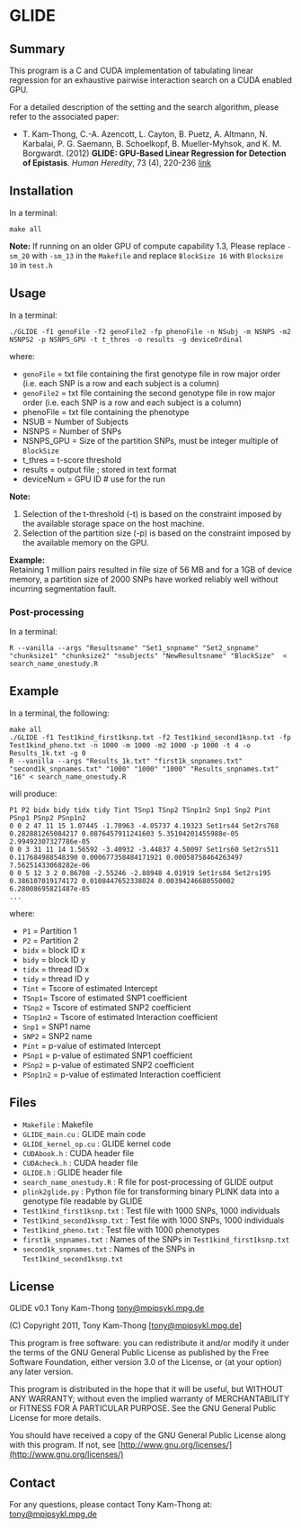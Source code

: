 # GLIDE 


## Summary

This program is a C and CUDA implementation of tabulating linear regression for an
exhaustive pairwise interaction search on a CUDA enabled GPU.  

For a detailed description of the setting and the search algorithm, please refer to the associated paper:  

* T. Kam-Thong, C.-A. Azencott, L. Cayton, B. Puetz, A. Altmann, N. Karbalai, P. G. Saemann, B. Schoelkopf, B. Mueller-Myhsok, and K. M. Borgwardt. (2012) **GLIDE: GPU-Based Linear Regression for Detection of Epistasis**. _Human Heredity_, 73 (4), 220-236 [link](http://www.karger.com/Article/FullText/341885)

[//]: # ([1] T. Kam-Thong, C.-A. Azencott, L. Cayton, B. Pütz, A. Altmann, P. G. Sämann, B. Schölkopf, B. Müller-Myhsok and K. M. Borgwardt 2012 **GLIDE: GPU-based linear regression for detection of epistasis** Human Heredity, 73, 220-236)



## Installation

In a terminal: 

```make all```

**Note:** If running on an older GPU of compute capability 1.3,
Please replace `-sm_20` with `-sm_13` in the `Makefile` and replace `BlockSize 16` with `Blocksize 10` in `test.h`



## Usage 

In a terminal:

```
./GLIDE -f1 genoFile -f2 genoFile2 -fp phenoFile -n NSubj -m NSNPS -m2 NSNPS2 -p NSNPS_GPU -t t_thres -o results -g deviceOrdinal
```

where:   
* `genoFile` = txt file containing the first genotype file in row major order (i.e. each SNP is a row and each subject is a column)  
* `genoFile2` = txt file containing the second genotype file in row major order (i.e. each SNP is a row and each subject is a column)  
* phenoFile = txt file containing the phenotype  
* NSUB = Number of Subjects  
* NSNPS = Number of SNPs  
* NSNPS_GPU = Size of the partition SNPs, must be integer multiple of `BlockSize`  
* t_thres = t-score threshold  
* results = output file ; stored in text format  
* deviceNum = GPU ID # use for the run  


**Note:**  
1. Selection of the t-threshold (-t) is based on the constraint imposed by the
available storage space on the host machine.   
2. Selection of the partition size (-p) is based on the constraint imposed by the
available memory on the GPU.  


**Example:**  
Retaining 1 million pairs resulted in file size of 56 MB and for a 1GB of device memory, a partition size of 2000 SNPs have worked reliably well without incurring segmentation fault.          


### Post-processing

In a terminal:

```
R --vanilla --args "Resultsname" "Set1_snpname" "Set2_snpname" "chunksize1" "chunksize2" "nsubjects" "NewResultsname" "BlockSize"  < search_name_onestudy.R
```

## Example

In a terminal, the following:

```
make all  
./GLIDE -f1 Test1kind_first1ksnp.txt -f2 Test1kind_second1ksnp.txt -fp Test1kind_pheno.txt -n 1000 -m 1000 -m2 1000 -p 1000 -t 4 -o Results_1k.txt -g 0  
R --vanilla --args "Results_1k.txt" "first1k_snpnames.txt" "second1k_snpnames.txt" "1000" "1000" "1000" "Results_snpnames.txt" "16" < search_name_onestudy.R
```

will produce:  

```
P1 P2 bidx bidy tidx tidy Tint TSnp1 TSnp2 TSnp1n2 Snp1 Snp2 Pint PSnp1 PSnp2 PSnp1n2
0 0 2 47 11 15 1.07445 -1.70963 -4.05737 4.19323 Set1rs44 Set2rs768 0.282881265084217 0.0876457911241603 5.35104201455988e-05 2.99492307327786e-05
0 0 3 31 11 14 1.56592 -3.40932 -3.44837 4.50097 Set1rs60 Set2rs511 0.117684988548390 0.000677358484171921 0.00058758464263497 7.56251433068282e-06
0 0 5 12 3 2 0.86708 -2.55246 -2.88948 4.01919 Set1rs84 Set2rs195 0.386107019174172 0.0108447652338024 0.00394246680550002 6.28008695821487e-05
...
```

where:  

* `P1` = Partition 1  
* `P2` = Partition 2  
* `bidx` = block ID x  
* `bidy` = block ID y  
* `tidx` = thread ID x  
* `tidy` = thread ID y  
* `Tint` = Tscore of estimated Intercept   
* `TSnp1`= Tscore of estimated SNP1 coefficient  
* `TSnp2` = Tscore of estimated SNP2 coefficient  
* `TSnp1n2` = Tscore of estimated Interaction coefficient  
* `Snp1` = SNP1 name  
* `SNP2` = SNP2 name  
* `Pint` = p-value of estimated Intercept   
* `PSnp1` = p-value of estimated SNP1 coefficient  
* `PSnp2` = p-value of estimated SNP2 coefficient  
* `PSnp1n2` = p-value of estimated Interaction coefficient  



## Files


* `Makefile` : Makefile    
* `GLIDE_main.cu` : GLIDE main code  
* `GLIDE_kernel_op.cu` : GLIDE kernel code  
* `CUDAbook.h` : CUDA header file  
* `CUDAcheck.h` : CUDA header file  
* `GLIDE.h` : GLIDE header file  
* `search_name_onestudy.R` : R file for post-processing of GLIDE output  
* `plink2glide.py` : Python file for transforming binary PLINK data into a genotype file readable by GLIDE    
* `Test1kind_first1ksnp.txt` : Test file with 1000 SNPs, 1000 individuals  
* `Test1kind_second1ksnp.txt` : Test file with 1000 SNPs, 1000 individuals  
* `Test1kind_pheno.txt` : Test file with 1000 phenotypes  
* `first1k_snpnames.txt` : Names of the SNPs in `Test1kind_first1ksnp.txt`  
* `second1k_snpnames.txt` : Names of the SNPs in `Test1kind_second1ksnp.txt`  

## License


GLIDE v0.1
Tony Kam-Thong
tony@mpipsykl.mpg.de

(C) Copyright 2011, Tony Kam-Thong [tony@mpipsykl.mpg.de]
 
This program is free software: you can redistribute it and/or modify 
it under the terms of the GNU General Public License as published by
the Free Software Foundation, either version 3.0 of the License, or
(at your option) any later version.

This program is distributed in the hope that it will be useful,
but WITHOUT ANY WARRANTY; without even the implied warranty of
MERCHANTABILITY or FITNESS FOR A PARTICULAR PURPOSE.  See the
GNU General Public License for more details.

You should have received a copy of the GNU General Public License
along with this program.  If not, see [http://www.gnu.org/licenses/](http://www.gnu.org/licenses/)


## Contact

For any questions, please contact Tony Kam-Thong at: tony@mpipsykl.mpg.de


